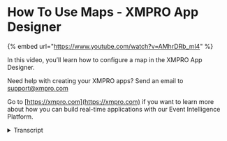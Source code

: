 # How To Use Maps - XMPRO App Designer
{% embed url="https://www.youtube.com/watch?v=AMhrDRb_ml4" %}

In this video, you’ll learn how to configure a map in the XMPRO App Designer.

Need help with creating your XMPRO apps? Send an email to support@xmpro.com

Go to [https://xmpro.com](https://xmpro.com) if you want to learn more about how you can build real-time applications with our Event Intelligence Platform.
<details>
<summary>Transcript</summary>hi welcome to another training video

from exam pro

today we're looking at map control and

how to use it in half designer

map can be found under basic category or

we can search it from the search text

box right here

drag it to the box where you want to

display and now i'm going to show you

how maps looks under the default

settings

we use microsoft ring as the default mac

provider

and we can also support google or google

static

now we go back to the ethernet mac and

show you the configuration of the map

and appearance we will see a feasible

option same as the other

f designer control and we have a center

latitude and longitude

it will be used for showing the center

point of the map

so now we've been providing

in energy without you of sydney

australia

and we can specify the default zoom

level

and give it to 60.

that's where we can provide intuitive

for the max

if you have markers and you want to hide

the text we can select this option

under behavior we can choose our map

provider

default will be main we can change it to

google or google static

now change it to google

and add the api key

we can also change the default

map type we can choose road map

satellite or hybrid

for demo we can keep it as roadmap

enable controls will be showing the

controls coming

from the mac providers we can enable it

or disable it

in math we can add markers

we can either use the static mirror

we can provide the static

tags for the markers

and along with the latitude and

longitude

we can also use the dynamic data source

so we can choose the data source we have

seen set up in the page

so we can use that from there we can

select

latitude longer queue and attacks

now i'm going to show you the result

and those three location is coming from

the dinosaurs

and this is map control in app designer

thank you for watching

you
</details>